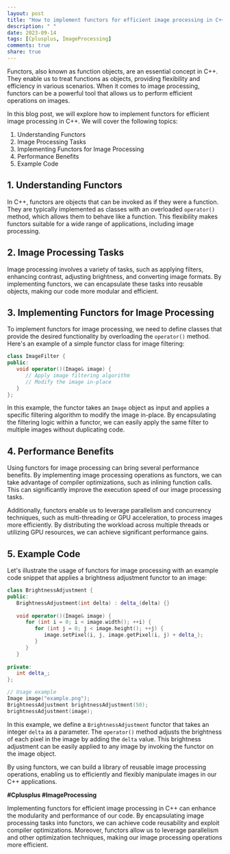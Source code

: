 ```yaml
---
layout: post
title: "How to implement functors for efficient image processing in C++"
description: " "
date: 2023-09-14
tags: [Cplusplus, ImageProcessing]
comments: true
share: true
---
```


Functors, also known as function objects, are an essential concept in C++. They enable us to treat functions as objects, providing flexibility and efficiency in various scenarios. When it comes to image processing, functors can be a powerful tool that allows us to perform efficient operations on images.

In this blog post, we will explore how to implement functors for efficient image processing in C++. We will cover the following topics:

1. Understanding Functors
2. Image Processing Tasks
3. Implementing Functors for Image Processing
4. Performance Benefits
5. Example Code

## 1. Understanding Functors

In C++, functors are objects that can be invoked as if they were a function. They are typically implemented as classes with an overloaded `operator()` method, which allows them to behave like a function. This flexibility makes functors suitable for a wide range of applications, including image processing.

## 2. Image Processing Tasks

Image processing involves a variety of tasks, such as applying filters, enhancing contrast, adjusting brightness, and converting image formats. By implementing functors, we can encapsulate these tasks into reusable objects, making our code more modular and efficient.

## 3. Implementing Functors for Image Processing

To implement functors for image processing, we need to define classes that provide the desired functionality by overloading the `operator()` method. Here's an example of a simple functor class for image filtering:

```cpp
class ImageFilter {
public:
   void operator()(Image& image) {
      // Apply image filtering algorithm
      // Modify the image in-place
   }
};
```

In this example, the functor takes an `Image` object as input and applies a specific filtering algorithm to modify the image in-place. By encapsulating the filtering logic within a functor, we can easily apply the same filter to multiple images without duplicating code.

## 4. Performance Benefits

Using functors for image processing can bring several performance benefits. By implementing image processing operations as functors, we can take advantage of compiler optimizations, such as inlining function calls. This can significantly improve the execution speed of our image processing tasks.

Additionally, functors enable us to leverage parallelism and concurrency techniques, such as multi-threading or GPU acceleration, to process images more efficiently. By distributing the workload across multiple threads or utilizing GPU resources, we can achieve significant performance gains.

## 5. Example Code

Let's illustrate the usage of functors for image processing with an example code snippet that applies a brightness adjustment functor to an image:

```cpp
class BrightnessAdjustment {
public:
   BrightnessAdjustment(int delta) : delta_(delta) {}
   
   void operator()(Image& image) {
      for (int i = 0; i < image.width(); ++i) {
         for (int j = 0; j < image.height(); ++j) {
            image.setPixel(i, j, image.getPixel(i, j) + delta_);
         }
      }
   }
   
private:
   int delta_;
};

// Usage example
Image image("example.png");
BrightnessAdjustment brightnessAdjustment(50);
brightnessAdjustment(image);
```

In this example, we define a `BrightnessAdjustment` functor that takes an integer `delta` as a parameter. The `operator()` method adjusts the brightness of each pixel in the image by adding the `delta` value. This brightness adjustment can be easily applied to any image by invoking the functor on the image object.

By using functors, we can build a library of reusable image processing operations, enabling us to efficiently and flexibly manipulate images in our C++ applications.

**#Cplusplus #ImageProcessing**

Implementing functors for efficient image processing in C++ can enhance the modularity and performance of our code. By encapsulating image processing tasks into functors, we can achieve code reusability and exploit compiler optimizations. Moreover, functors allow us to leverage parallelism and other optimization techniques, making our image processing operations more efficient.
